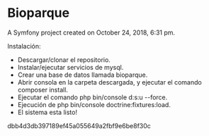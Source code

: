 Bioparque
=========

A Symfony project created on October 24, 2018, 6:31 pm.

Instalación:
  - Descargar/clonar el repositorio.
  - Instalar/ejecutar servicios de mysql.
  - Crear una base de datos llamada bioparque.
  - Abrir consola en la carpeta descargada, y ejecutar el comando composer install.
  - Ejecutar el comando php bin/console d:s:u --force.
  - Ejecución de php bin/console doctrine:fixtures:load.
  - El sistema esta listo!
  
  dbb4d3db397189ef45a055649a2fbf9e6be8f30c
